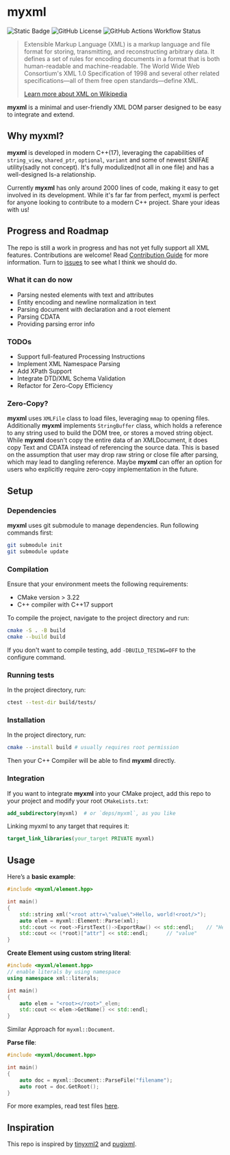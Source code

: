 # myxml

![Static Badge](https://img.shields.io/badge/C%2B%2B-17-blue) ![GitHub License](https://img.shields.io/github/license/Adamska1008/myxml) ![GitHub Actions Workflow Status](https://img.shields.io/github/actions/workflow/status/Adamska1008/myxml/cmake-single-platform.yml)

>Extensible Markup Language (XML) is a markup language and file format for storing, transmitting, and reconstructing arbitrary data. It defines a set of rules for encoding documents in a format that is both human-readable and machine-readable. The World Wide Web Consortium's XML 1.0 Specification of 1998 and several other related specifications—all of them free open standards—define XML.
>
> [Learn more about XML on Wikipedia](https://en.wikipedia.org/wiki/XML)

**myxml** is a minimal and user-friendly XML DOM parser designed to be easy to integrate and extend.

## Why myxml?

**myxml** is developed in modern C++(17), leveraging the capabilities of `string_view`, `shared_ptr`, `optional`, `variant` and some of newest SNIFAE utility(sadly not concept). It's fully modulized(not all in one file) and has a well-designed Is-a relationship.

Currently **myxml** has only around 2000 lines of code, making it easy to get involved in its development. While it's far far from perfect, myxml is perfect for anyone looking to contribute to a modern C++ project. Share your ideas with us!

## Progress and Roadmap

The repo is still a work in progress and has not yet fully support all XML features. Contributions are welcome! Read [Contribution Guide](./docs/contribution_guide.md) for more information. Turn to [issues](https://github.com/Adamska1008/myxml/issues) to see what I think we should do.

### What it can do now

- Parsing nested elements with text and attributes
- Entity encoding and newline normalization in text
- Parsing document with declaration and a root element
- Parsing CDATA
- Providing parsing error info

### TODOs

- Support full-featured Processing Instructions
- Implement XML Namespace Parsing
- Add XPath Support
- Integrate DTD/XML Schema Validation
- Refactor for Zero-Copy Efficiency

### Zero-Copy?

**myxml** uses `XMLFile` class to load files, leveraging `mmap` to opening files. Additionally **myxml** implements `StringBuffer` class, which holds a reference to any string used to build the DOM tree, or stores a moved string object. While **myxml** doesn't copy the entire data of an XMLDocument, it does copy Text and CDATA instead of referencing the source data. This is based on the assumption that user may drop raw string or close file after parsing, which may lead to dangling reference. Maybe **myxml** can offer an option for users who explicitly require zero-copy implementation in the future.

## Setup

### Dependencies

**myxml** uses git submodule to manage dependencies. Run following commands first:

```bash
git submodule init
git submodule update
```

### Compilation

Ensure that your environment meets the following requirements:

- CMake version > 3.22
- C++ compiler with C++17 support

To compile the project, navigate to the project directory and run:

```bash
cmake -S . -B build
cmake --build build
```

If you don't want to compile testing, add `-DBUILD_TESING=OFF` to the configure command.

### Running tests

In the project directory, run:

```bash
ctest --test-dir build/tests/
```

### Installation

In the project directory, run:

```bash
cmake --install build # usually requires root permission
```

Then your C++ Compiler will be able to find **myxml** directly.

### Integration

If you want to integrate **myxml** into your CMake project, add this repo to your project and modify your root `CMakeLists.txt`:

```cmake
add_subdirectory(myxml)  # or `deps/myxml`, as you like
```

Linking myxml to any target that requires it:

```cmake
target_link_libraries(your_target PRIVATE myxml)
```

## Usage

Here’s a **basic example**:

```c++
#include <myxml/element.hpp>

int main()
{
    std::string xml("<root attr=\"value\">Hello, world!<root/>");
    auto elem = myxml::Element::Parse(xml);
    std::cout << root->FirstText()->ExportRaw() << std::endl;    // "Hello, world!";
    std::cout << (*root)["attr"] << std::endl;      // "value"
}
```

**Create Element using custom string literal**:

```C++
#include <myxml/element.hpp>
// enable literals by using namespace
using namespace xml::literals;

int main()
{
    auto elem = "<root></root>"_elem;
    std::cout << elem->GetName() << std::endl;
}
```

Similar Approach for `myxml::Document`.

**Parse file**:

```C++
#include <myxml/document.hpp>

int main()
{
    auto doc = myxml::Document::ParseFile("filename");
    auto root = doc.GetRoot();
}
```

For more examples, read test files [here](./tests/).

## Inspiration

This repo is inspired by [tinyxml2](https://github.com/leethomason/tinyxml2) and [pugixml](https://github.com/zeux/pugixml).
